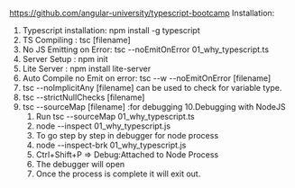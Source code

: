 https://github.com/angular-university/typescript-bootcamp
Installation:

1. Typescript installation: npm install -g typescript
2. TS Compiling : tsc [filename]
3. No JS Emitting on Error: tsc --noEmitOnError 01_why_typescript.ts
4. Server Setup : npm init
5. Lite Server : npm install lite-server
6. Auto Compile no Emit on error: tsc --w --noEmitOnError [filename]
7. tsc --noImplicitAny [filename] can be used to check for variable type.
8. tsc --strictNullChecks [filename]
9. tsc --sourceMap [filename] :for debugging
   10.Debugging with NodeJS
   1. Run tsc --sourceMap 01_why_typescript.ts
   2. node --inspect 01_why_typescript.js
   3. To go step by step in debugger for node process
   4. node --inspect-brk 01_why_typescript.js
   5. Ctrl+Shift+P => Debug:Attached to Node Process
   6. The debugger will open
   7. Once the process is complete it will exit out.
